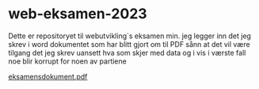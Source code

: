 # web-eksamen-2023
Dette er repositoryet til webutvikling`s eksamen min.
jeg legger inn det jeg skrev i word dokumentet som har blitt gjort om til PDF sånn at det vil være tilgang det jeg skrev uansett hva som skjer med data og i vis i værste fall noe blir korrupt for noen av partiene






[eksamensdokument.pdf](https://github.com/PastelThingss/web-eksamen-2023/files/13499955/eksamensdokument.pdf)

